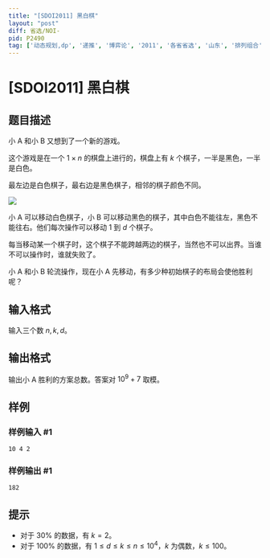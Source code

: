 ```yaml
---
title: "[SDOI2011] 黑白棋"
layout: "post"
diff: 省选/NOI-
pid: P2490
tag: ['动态规划,dp', '递推', '博弈论', '2011', '各省省选', '山东', '排列组合']
---
```

# [SDOI2011] 黑白棋
## 题目描述

小 A 和小 B 又想到了一个新的游戏。

这个游戏是在一个 $1 \times n$ 的棋盘上进行的，棋盘上有 $k$ 个棋子，一半是黑色，一半是白色。

最左边是白色棋子，最右边是黑色棋子，相邻的棋子颜色不同。

![](https://cdn.luogu.com.cn/upload/image_hosting/dmv5zoyy.png)

小 A 可以移动白色棋子，小 B 可以移动黑色的棋子，其中白色不能往左，黑色不能往右。他们每次操作可以移动 $1$ 到 $d$ 个棋子。

每当移动某一个棋子时，这个棋子不能跨越两边的棋子，当然也不可以出界。当谁不可以操作时，谁就失败了。

小 A 和小 B 轮流操作，现在小 A 先移动，有多少种初始棋子的布局会使他胜利呢？

## 输入格式

输入三个数 $n,k,d$。

## 输出格式

输出小 A 胜利的方案总数。答案对 $10^9+7$ 取模。

## 样例

### 样例输入 #1
```
10 4 2
```
### 样例输出 #1
```
182
```
## 提示

- 对于 $30\%$ 的数据，有 $k=2$。
- 对于 $100\%$ 的数据，有 $1 \leq d \leq k \leq n \leq 10^4$，$k$ 为偶数，$k \leq 100$。

